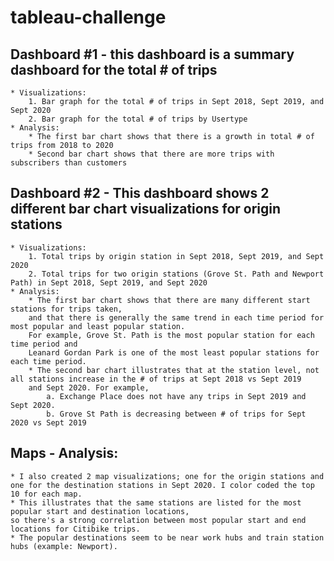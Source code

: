# tableau-challenge 

## Dashboard #1 - this dashboard is a summary dashboard for the total # of trips
	* Visualizations: 
		1. Bar graph for the total # of trips in Sept 2018, Sept 2019, and Sept 2020
		2. Bar graph for the total # of trips by Usertype	
	* Analysis:
		* The first bar chart shows that there is a growth in total # of trips from 2018 to 2020 
		* Second bar chart shows that there are more trips with subscribers than customers

## Dashboard #2 - This dashboard shows 2 different bar chart visualizations for origin stations
	* Visualizations:
		1. Total trips by origin station in Sept 2018, Sept 2019, and Sept 2020
		2. Total trips for two origin stations (Grove St. Path and Newport Path) in Sept 2018, Sept 2019, and Sept 2020
	* Analysis:
		* The first bar chart shows that there are many different start stations for trips taken, 
		and that there is generally the same trend in each time period for most popular and least popular station.
		For example, Grove St. Path is the most popular station for each time period and 
		Leanard Gordan Park is one of the most least popular stations for each time period. 
		* The second bar chart illustrates that at the station level, not all stations increase in the # of trips at Sept 2018 vs Sept 2019 
		and Sept 2020. For example, 
			a. Exchange Place does not have any trips in Sept 2019 and Sept 2020.
			b. Grove St Path is decreasing between # of trips for Sept 2020 vs Sept 2019

## Maps - Analysis: 
	* I also created 2 map visualizations; one for the origin stations and one for the destination stations in Sept 2020. I color coded the top 10 for each map.
	* This illustrates that the same stations are listed for the most popular start and destination locations, 
	so there's a strong correlation between most popular start and end locations for Citibike trips.
	* The popular destinations seem to be near work hubs and train station hubs (example: Newport).
		
